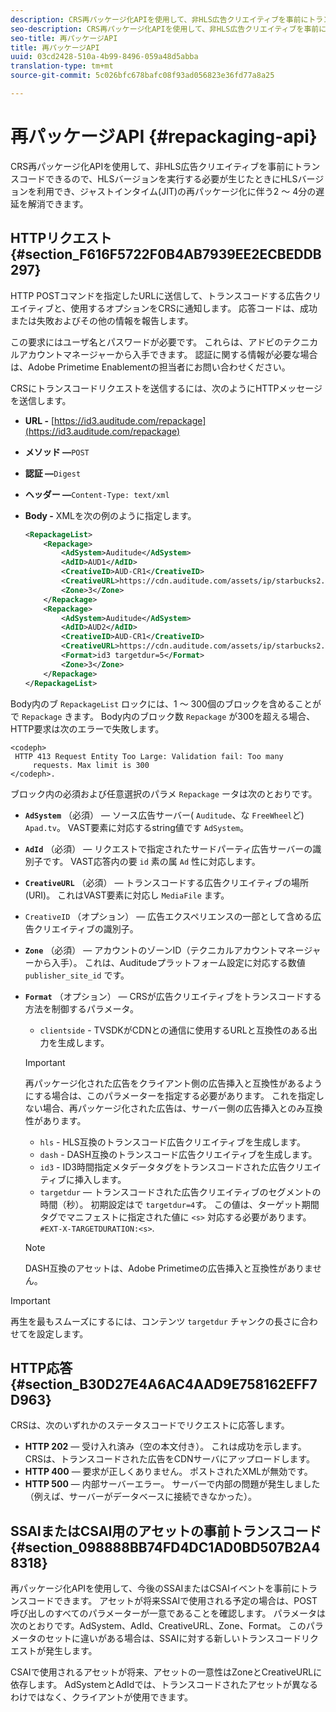 ```yaml
---
description: CRS再パッケージ化APIを使用して、非HLS広告クリエイティブを事前にトランスコードできるので、HLSバージョンを実行する必要が生じたときにHLSバージョンを利用でき、ジャストインタイム(JIT)の再パッケージ化に伴う2 ～ 4分の遅延を解消できます。
seo-description: CRS再パッケージ化APIを使用して、非HLS広告クリエイティブを事前にトランスコードできるので、HLSバージョンを実行する必要が生じたときにHLSバージョンを利用でき、ジャストインタイム(JIT)の再パッケージ化に伴う2 ～ 4分の遅延を解消できます。
seo-title: 再パッケージAPI
title: 再パッケージAPI
uuid: 03cd2428-510a-4b99-8496-059a48d5abba
translation-type: tm+mt
source-git-commit: 5c026bfc678bafc08f93ad056823e36fd77a8a25

---
```



# 再パッケージAPI {#repackaging-api}

CRS再パッケージ化APIを使用して、非HLS広告クリエイティブを事前にトランスコードできるので、HLSバージョンを実行する必要が生じたときにHLSバージョンを利用でき、ジャストインタイム(JIT)の再パッケージ化に伴う2 ～ 4分の遅延を解消できます。

## HTTPリクエスト {#section_F616F5722F0B4AB7939EE2ECBEDDB297}

HTTP POSTコマンドを指定したURLに送信して、トランスコードする広告クリエイティブと、使用するオプションをCRSに通知します。 応答コードは、成功または失敗およびその他の情報を報告します。

この要求にはユーザ名とパスワードが必要です。 これらは、アドビのテクニカルアカウントマネージャーから入手できます。 認証に関する情報が必要な場合は、Adobe Primetime Enablementの担当者にお問い合わせください。

CRSにトランスコードリクエストを送信するには、次のようにHTTPメッセージを送信します。

* **URL -** [https://id3.auditude.com/repackage](https://id3.auditude.com/repackage)

* **メソッド —**`POST`

* **認証 —**`Digest`

* **ヘッダー —**`Content-Type: text/xml`

* **Body -** XMLを次の例のように指定します。

   ```xml
   <RepackageList>
       <Repackage>
           <AdSystem>Auditude</AdSystem>
           <AdID>AUD1</AdID>
           <CreativeID>AUD-CR1</CreativeID>
           <CreativeURL>https://cdn.auditude.com/assets/ip/starbucks2.mp4</CreativeURL>
           <Zone>3</Zone>
       </Repackage>
       <Repackage>
           <AdSystem>Auditude</AdSystem>
           <AdID>AUD2</AdID>
           <CreativeID>AUD-CR1</CreativeID>
           <CreativeURL>https://cdn.auditude.com/assets/ip/starbucks2.mp4</CreativeURL>
           <Format>id3 targetdur=5</Format>
           <Zone>3</Zone>
       </Repackage>
   </RepackageList>
   ```

Body内のブ `RepackageList` ロックには、1 ～ 300個のブロックを含めることがで `Repackage` きます。 Body内のブロック数 `Repackage` が300を超える場合、HTTP要求は次のエラーで失敗します。

```
<codeph>
 HTTP 413 Request Entity Too Large: Validation fail: Too many
     requests. Max limit is 300
</codeph>.
```


ブロック内の必須および任意選択のパラメ `Repackage` ータは次のとおりです。

* **`AdSystem`** （必須） — ソース広告サーバー( `Auditude`、な `FreeWheel`ど) `Apad.tv`。 VAST要素に対応するstring値です `AdSystem`。

* **`AdId`** （必須） — リクエストで指定されたサードパーティ広告サーバーの識別子です。 VAST応答内の要 `id` 素の属 `Ad` 性に対応します。

* **`CreativeURL`** （必須） — トランスコードする広告クリエイティブの場所(URI)。 これはVAST要素に対応し `MediaFile` ます。

* `CreativeID` （オプション） — 広告エクスペリエンスの一部として含める広告クリエイティブの識別子。
* **`Zone`** （必須） — アカウントのゾーンID（テクニカルアカウントマネージャーから入手）。 これは、Auditudeプラットフォーム設定に対応する数値 `publisher_site_id` です。

* **`Format`** （オプション） — CRSが広告クリエイティブをトランスコードする方法を制御するパラメータ。

   * `clientside` - TVSDKがCDNとの通信に使用するURLと互換性のある出力を生成します。
   >[!IMPORTANT]
   >
   >再パッケージ化された広告をクライアント側の広告挿入と互換性があるようにする場合は、このパラメーターを指定する必要があります。 これを指定しない場合、再パッケージ化された広告は、サーバー側の広告挿入とのみ互換性があります。

   * `hls` - HLS互換のトランスコード広告クリエイティブを生成します。
   * `dash` - DASH互換のトランスコード広告クリエイティブを生成します。
   * `id3` - ID3時間指定メタデータタグをトランスコードされた広告クリエイティブに挿入します。
   * `targetdur`  — トランスコードされた広告クリエイティブのセグメントの時間（秒）。 初期設定はで `targetdur=4`す。 この値は、ターゲット期間タグでマニフェストに指定された値に `<s>` 対応する必要があります。 `#EXT-X-TARGETDURATION:<s>`.
   >[!NOTE]
   >
   >DASH互換のアセットは、Adobe Primetimeの広告挿入と互換性がありません。

>[!IMPORTANT]
>
>再生を最もスムーズにするには、コンテンツ `targetdur` チャンクの長さに合わせてを設定します。

## HTTP応答 {#section_B30D27E4A6AC4AAD9E758162EFF7D963}

CRSは、次のいずれかのステータスコードでリクエストに応答します。

* **HTTP 202** — 受け入れ済み（空の本文付き）。 これは成功を示します。 CRSは、トランスコードされた広告をCDNサーバにアップロードします。
* **HTTP 400** — 要求が正しくありません。 ポストされたXMLが無効です。
* **HTTP 500** — 内部サーバーエラー。 サーバーで内部の問題が発生しました（例えば、サーバーがデータベースに接続できなかった）。

## SSAIまたはCSAI用のアセットの事前トランスコード {#section_098888BB74FD4DC1AD0BD507B2A48318}

再パッケージ化APIを使用して、今後のSSAIまたはCSAIイベントを事前にトランスコードできます。 アセットが将来SSAIで使用される予定の場合は、POST呼び出しのすべてのパラメーターが一意であることを確認します。 パラメータは次のとおりです。AdSystem、AdId、CreativeURL、Zone、Format。 このパラメータのセットに違いがある場合は、SSAIに対する新しいトランスコードリクエストが発生します。

CSAIで使用されるアセットが将来、アセットの一意性はZoneとCreativeURLに依存します。 AdSystemとAdIdでは、トランスコードされたアセットが異なるわけではなく、クライアントが使用できます。

